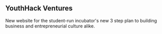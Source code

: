 ## YouthHack Ventures
New website for the student-run incubator's new 3 step plan to building business
and entrepreneurial culture alike.
